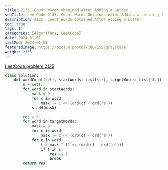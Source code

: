 ```yaml
---
title: 2135. Count Words Obtained After Adding a Letter
seoTitle: LeetCode 2135. Count Words Obtained After Adding a Letter | Python solution and explanation
description: 2135. Count Words Obtained After Adding a Letter
toc: true
tags: []
categories: [Algorithms, LeetCode]
date: 2024-01-01
lastMod: 2024-01-01
featuredImage: https://picsum.photos/700/155?grayscale
weight: 2135
---
```


[LeetCode problem 2135](https://leetcode.com/problems/count-words-obtained-after-adding-a-letter/)

```python
class Solution:
    def wordCount(self, startWords: List[str], targetWords: List[str]) -> int:
        s = set()
        for word in startWords:
            mask = 0
            for c in word:
                mask |= 1 << (ord(c) - ord('a'))
            s.add(mask)

        res = 0
        for word in targetWords:
            mask = 0
            for c in word:
                mask |= 1 << (ord(c) - ord('a'))
            for c in word:
                t = mask ^ (1 << (ord(c) - ord('a')))
                if t in s:
                    res += 1
                    break
        return res

```
